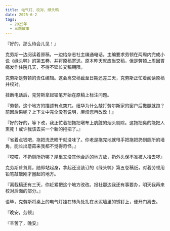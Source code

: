 ```yaml
---
title: 电气灯、校对、绿头鸭
date: 2025-6-2
tags:
  - 2025年
  - 三题故事
---
```


『好的，那么待会儿见！』

克劳斯一边阅读着原稿，一边给杂志社主编通电话。主编要求劳顿在两周内完成小说《绿头鸭》的第五卷，并将原稿寄送。原本昨天就应当交稿，但是劳顿上周因胃痛发作住院几天，不得不延长交稿期限。

克劳斯是劳顿的责任编辑。这会离交稿截至日期还差三天，克劳斯正忙着阅读原稿并校对。

挂断电话后，克劳斯拿起铅笔开始在原稿上标注问题。

『劳顿，这个地方的描述有点突兀。纽华为什么敲打劳尔斯家的窗户后撒腿就跑？前因后果呢？上下文中完全没有说明，麻烦您再改改！』

『好的好的，等下改，我正忙着把拖把墩布上肮脏的烟头剔除。这拖把臭的能把人熏死！或许我该去买一个新的拖把了。』

『省着点钱吧，拖把洗洗晒干就没味了。你老是拖完地就甩手把拖把扔到厕所的墙角，能长出蘑菇来我都不觉得奇怪。』

『哎哎，不扔厕所扔哪？屋里又没其他合适的地方放，扔外头保不准被人拾去啰』

克劳斯耸耸肩，随即站起身，拿起还没装订的《绿头鸭》第五卷稿纸，对着劳顿用铅笔敲敲刚才圈起的地方。

『离截稿还有三天，你赶紧把这个地方改改。报社那边我还有事要办，明天我再来校对后面的部分。』

语毕，克劳斯将桌上的电气灯挂在转角处扎在水泥墙里的锈钉上，便开门离去。

『晚安，劳顿』

『辛苦了，晚安』
